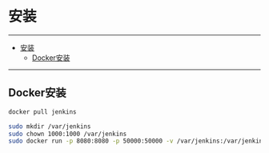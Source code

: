 # 安装

------

- [安装](#安装)
  - [Docker安装](#docker安装)

------

## Docker安装

```sh
docker pull jenkins

sudo mkdir /var/jenkins
sudo chown 1000:1000 /var/jenkins
sudo docker run -p 8080:8080 -p 50000:50000 -v /var/jenkins:/var/jenkins_home --name my_jenkins -d jenkins
```
